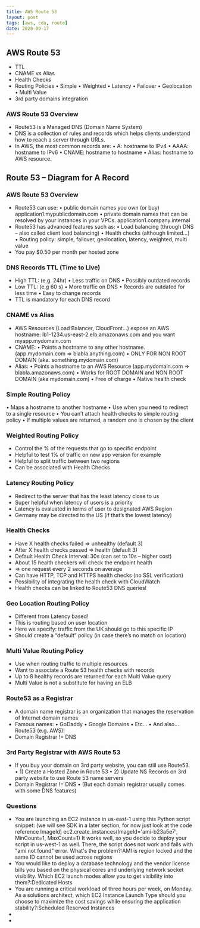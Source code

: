 ```yaml
---
title: AWS Route 53
layout: post
tags: [aws, cda, route]
date: 2020-09-17
---
```


## AWS Route 53 
- TTL
- CNAME vs Alias
- Health Checks
- Routing Policies
• Simple
• Weighted
• Latency
• Failover
• Geolocation
• Multi Value
- 3rd party domains integration

### AWS Route 53 Overview
- Route53 is a Managed DNS (Domain Name System)
- DNS is a collection of rules and records which helps clients understand
how to reach a server through URLs.
- In AWS, the most common records are:
• A: hostname to IPv4
• AAAA: hostname to IPv6
• CNAME: hostname to hostname
• Alias: hostname to AWS resource.
## Route 53 – Diagram for A Record
### AWS Route 53 Overview
- Route53 can use:
• public domain names you own (or buy)
application1.mypublicdomain.com
• private domain names that can be resolved by your instances in your VPCs.
application1.company.internal
- Route53 has advanced features such as:
• Load balancing (through DNS – also called client load balancing)
• Health checks (although limited…)
• Routing policy: simple, failover, geolocation, latency, weighted, multi value
- You pay $0.50 per month per hosted zone
### DNS Records TTL (Time to Live)
- High TTL: (e.g. 24hr)
• Less traffic on DNS
• Possibly outdated records
- Low TTL: (e.g 60 s)
• More traffic on DNS
• Records are outdated
for less time
• Easy to change records
- TTL is mandatory for
each DNS record
### CNAME vs Alias
- AWS Resources (Load Balancer, CloudFront…) expose an AWS hostname:
lb1-1234.us-east-2.elb.amazonaws.com and you want myapp.mydomain.com
- CNAME:
• Points a hostname to any other hostname. (app.mydomain.com => blabla.anything.com)
• ONLY FOR NON ROOT DOMAIN (aka. something.mydomain.com)
- Alias:
• Points a hostname to an AWS Resource (app.mydomain.com => blabla.amazonaws.com)
• Works for ROOT DOMAIN and NON ROOT DOMAIN (aka mydomain.com)
• Free of charge
• Native health check
### Simple Routing Policy
• Maps a hostname to another hostname
• Use when you need to redirect to a
single resource
• You can’t attach health checks to simple
routing policy
• If multiple values are returned, a random
one is chosen by the client
### Weighted Routing Policy
- Control the % of the requests that go to specific endpoint
- Helpful to test 1% of traffic on new app version for example
- Helpful to split traffic between two regions
- Can be associated with Health Checks
### Latency Routing Policy
- Redirect to the server that
has the least latency close
to us
- Super helpful when latency
of users is a priority
- Latency is evaluated in
terms of user to
designated AWS Region
- Germany may be directed
to the US (if that’s the
lowest latency)
### Health Checks
- Have X health checks failed => unhealthy (default 3)
- After X health checks passed => health (default 3)
- Default Health Check Interval: 30s (can set to 10s – higher cost)
- About 15 health checkers will check the endpoint health
- => one request every 2 seconds on average
- Can have HTTP, TCP and HTTPS health checks (no SSL verification)
- Possibility of integrating the health check with CloudWatch
- Health checks can be linked to Route53 DNS queries!
### Geo Location Routing Policy
- Different from Latency based!
- This is routing based on user
location
- Here we specify: traffic from the
UK should go to this specific IP
- Should create a “default” policy
(in case there’s no match on
location)
### Multi Value Routing Policy
- Use when routing traffic to multiple resources
- Want to associate a Route 53 health checks with records
- Up to 8 healthy records are returned for each Multi Value query
- Multi Value is not a substitute for having an ELB
### Route53 as a Registrar
- A domain name registrar is an organization that manages the
reservation of Internet domain names
- Famous names:
• GoDaddy
• Google Domains
• Etc…
• And also… Route53 (e.g. AWS)!
- Domain Registrar != DNS
### 3rd Party Registrar with AWS Route 53
- If you buy your domain on 3rd party website, you can still use Route53.
• 1) Create a Hosted Zone in Route 53
• 2) Update NS Records on 3rd party website to use Route 53 name servers
- Domain Registrar != DNS
• (But each domain registrar usually comes with some DNS features)
### Questions
- You are launching an EC2 instance in us-east-1 using this Python script snippet:
(we will see SDK in a later section, for now just look at the code reference ImageId)
ec2.create_instances(ImageId='ami-b23a5e7', MinCount=1, MaxCount=1)
It works well, so you decide to deploy your script in us-west-1 as well. There, the script does not work and fails with "ami not found" error. What's the problem?:AMI is region locked and the same ID cannot be used across regions
- You would like to deploy a database technology and the vendor license bills you based on the physical cores and underlying network socket visibility. Which EC2 launch modes allow you to get visibility into them?:Dedicated Hosts
- You are running a critical workload of three hours per week, on Monday. As a solutions architect, which EC2 Instance Launch Type should you choose to maximize the cost savings while ensuring the application stability?:Scheduled Reserved Instances
- 
-

